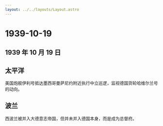 ```yaml
---
layout: ../../layouts/Layout.astro
---
```


# 1939-10-19

## 1939 年 10 月 19 日

## 太平洋

美国炮舰伊利号抵达墨西哥曼萨尼约附近执行中立巡逻，监视德国货轮哈维尔兰号的动向。

## 波兰

西波兰被并入大德意志帝国，但并未并入德国本身，而是成为总督府。